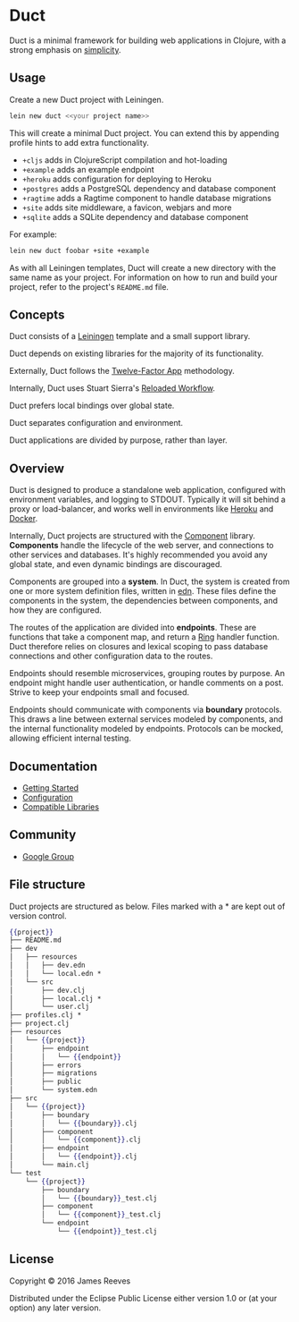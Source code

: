 # Duct

Duct is a minimal framework for building web applications in Clojure,
with a strong emphasis on [simplicity][].

[simplicity]: http://www.infoq.com/presentations/Simple-Made-Easy


## Usage

Create a new Duct project with Leiningen.

```sh
lein new duct <<your project name>>
```

This will create a minimal Duct project. You can extend this by
appending profile hints to add extra functionality.

* `+cljs`     adds in ClojureScript compilation and hot-loading
* `+example`  adds an example endpoint
* `+heroku`   adds configuration for deploying to Heroku
* `+postgres` adds a PostgreSQL dependency and database component
* `+ragtime`  adds a Ragtime component to handle database migrations
* `+site`     adds site middleware, a favicon, webjars and more
* `+sqlite`   adds a SQLite dependency and database component

For example:

```sh
lein new duct foobar +site +example
```

As with all Leiningen templates, Duct will create a new directory with
the same name as your project. For information on how to run and build
your project, refer to the project's `README.md` file.


## Concepts

Duct consists of a [Leiningen][] template and a small support library.

Duct depends on existing libraries for the majority of its functionality.

Externally, Duct follows the [Twelve-Factor App][12-factor] methodology.

Internally, Duct uses Stuart Sierra's [Reloaded Workflow][reloaded].

Duct prefers local bindings over global state.

Duct separates configuration and environment.

Duct applications are divided by purpose, rather than layer.

[leiningen]: https://github.com/technomancy/leiningen
[12-factor]: http://12factor.net/
[reloaded]:  http://thinkrelevance.com/blog/2013/06/04/clojure-workflow-reloaded


## Overview

Duct is designed to produce a standalone web application, configured
with environment variables, and logging to STDOUT. Typically it will
sit behind a proxy or load-balancer, and works well in environments
like [Heroku][] and [Docker][].

Internally, Duct projects are structured with the [Component][]
library. **Components** handle the lifecycle of the web server, and
connections to other services and databases. It's highly recommended
you avoid any global state, and even dynamic bindings are discouraged.

Components are grouped into a **system**. In Duct, the system is
created from one or more system definition files, written in [edn][].
These files define the components in the system, the dependencies
between components, and how they are configured.

The routes of the application are divided into **endpoints**. These
are functions that take a component map, and return a [Ring][] handler
function. Duct therefore relies on closures and lexical scoping to
pass database connections and other configuration data to the routes.

Endpoints should resemble microservices, grouping routes by purpose.
An endpoint might handle user authentication, or handle comments on a
post. Strive to keep your endpoints small and focused.

Endpoints should communicate with components via **boundary**
protocols. This draws a line between external services modeled by
components, and the internal functionality modeled by endpoints.
Protocols can be mocked, allowing efficient internal testing.

[heroku]:    https://www.heroku.com/
[docker]:    https://www.docker.com/
[component]: https://github.com/stuartsierra/component
[edn]:       https://github.com/edn-format/edn
[ring]:      https://github.com/ring-clojure/ring


## Documentation

* [Getting Started](https://github.com/weavejester/duct/wiki/Getting-Started)
* [Configuration](https://github.com/weavejester/duct/wiki/Configuration)
* [Compatible Libraries](https://github.com/weavejester/duct/wiki/Compatible-Libraries)


## Community

* [Google Group](https://groups.google.com/forum/#!forum/duct-clojure)


## File structure

Duct projects are structured as below. Files marked with a * are kept
out of version control.

```handlebars
{{project}}
├── README.md
├── dev
│   ├── resources
│   │   ├── dev.edn
│   │   └── local.edn *
│   └── src
│       ├── dev.clj
│       ├── local.clj *
│       └── user.clj
├── profiles.clj *
├── project.clj
├── resources
│   └── {{project}}
│       ├── endpoint
│       │   └── {{endpoint}}
│       ├── errors
│       ├── migrations
│       ├── public
│       └── system.edn
├── src
│   └── {{project}}
│       ├── boundary
│       │   └── {{boundary}}.clj
│       ├── component
│       │   └── {{component}}.clj
│       ├── endpoint
│       │   └── {{endpoint}}.clj
│       └── main.clj
└── test
    └── {{project}}
        ├── boundary
        │   └── {{boundary}}_test.clj
        ├── component
        │   └── {{component}}_test.clj
        └── endpoint
            └── {{endpoint}}_test.clj
```


## License

Copyright © 2016 James Reeves

Distributed under the Eclipse Public License either version 1.0 or (at
your option) any later version.
